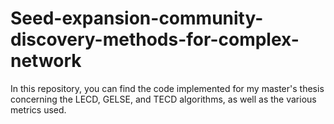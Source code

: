 # Seed-expansion-community-discovery-methods-for-complex-network
In this repository, you can find the code implemented for my master's thesis concerning the LECD, GELSE, and TECD algorithms, as well as the various metrics used.
